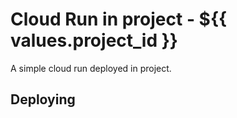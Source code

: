 # Cloud Run in project - ${{ values.project_id }}

A simple cloud run deployed in project.

## Deploying

